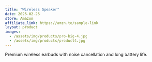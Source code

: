 ```yaml
---
title: "Wireless Speaker"
date: 2025-02-25
store: Amazon
affiliate_link: https://amzn.to/sample-link
layout: product
images:
  - /assets/img/products/pro-big-4.jpg
  - /assets/img/products/product4.jpg
---
```

Premium wireless earbuds with noise cancellation and long battery life.
